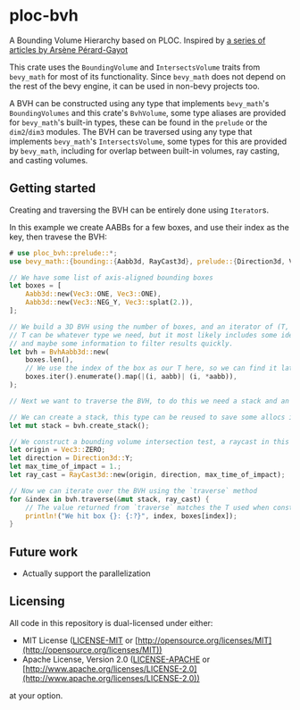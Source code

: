 # ploc-bvh

A Bounding Volume Hierarchy based on PLOC.
Inspired by [a series of articles by Arsène Pérard-Gayot](https://madmann91.github.io/)

This crate uses the `BoundingVolume` and `IntersectsVolume` traits from `bevy_math` for most of its functionality.
Since `bevy_math` does not depend on the rest of the bevy engine, it can be used in non-bevy projects too.

A BVH can be constructed using any type that implements `bevy_math`'s `BoundingVolumes` and this crate's `BvhVolume`, some type aliases are provided for `bevy_math`'s built-in types, these can be found in the `prelude` or the `dim2`/`dim3` modules.
The BVH can be traversed using any type that implements `bevy_math`'s `IntersectsVolume`, some types for this are provided by `bevy_math`, including for overlap between built-in volumes, ray casting, and casting volumes.

## Getting started

Creating and traversing the BVH can be entirely done using `Iterator`s.

In this example we create AABBs for a few boxes, and use their index as the key, then travese the BVH:
```rust
# use ploc_bvh::prelude::*;
use bevy_math::{bounding::{Aabb3d, RayCast3d}, prelude::{Direction3d, Vec3}};

// We have some list of axis-aligned bounding boxes
let boxes = [
    Aabb3d::new(Vec3::ONE, Vec3::ONE),
    Aabb3d::new(Vec3::NEG_Y, Vec3::splat(2.)),
];

// We build a 3D BVH using the number of boxes, and an iterator of (T, Aabb3d).
// T can be whatever type we need, but it most likely includes some identifier,
// and maybe some information to filter results quickly.
let bvh = BvhAabb3d::new(
    boxes.len(),
    // We use the index of the box as our T here, so we can find it later
    boxes.iter().enumerate().map(|(i, aabb)| (i, *aabb)),
);

// Next we want to traverse the BVH, to do this we need a stack and an intersection test.

// We can create a stack, this type can be reused to save some allocs if necessary.
let mut stack = bvh.create_stack();

// We construct a bounding volume intersection test, a raycast in this case
let origin = Vec3::ZERO;
let direction = Direction3d::Y;
let max_time_of_impact = 1.;
let ray_cast = RayCast3d::new(origin, direction, max_time_of_impact);

// Now we can iterate over the BVH using the `traverse` method
for &index in bvh.traverse(&mut stack, ray_cast) {
    // The value returned from `traverse` matches the T used when constructing the BVH
    println!("We hit box {}: {:?}", index, boxes[index]);
}
```

## Future work

- Actually support the parallelization

## Licensing

All code in this repository is dual-licensed under either:

* MIT License ([LICENSE-MIT](LICENSE-MIT) or [http://opensource.org/licenses/MIT](http://opensource.org/licenses/MIT))
* Apache License, Version 2.0 ([LICENSE-APACHE](LICENSE-APACHE) or [http://www.apache.org/licenses/LICENSE-2.0](http://www.apache.org/licenses/LICENSE-2.0))

at your option.
